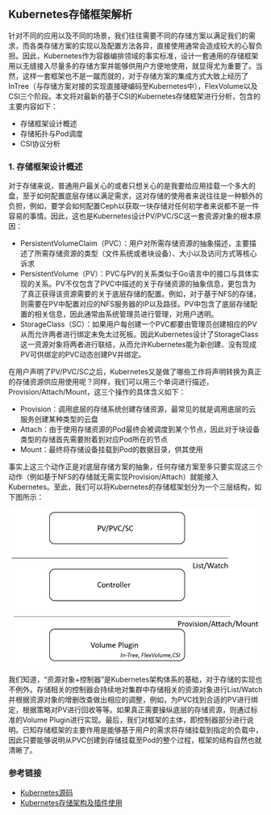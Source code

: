 ## Kubernetes存储框架解析

针对不同的应用以及不同的场景，我们往往需要不同的存储方案以满足我们的需求，而各类存储方案的实现以及配置方法各异，直接使用通常会造成较大的心智负担。因此，Kubernetes作为容器编排领域的事实标准，设计一套通用的存储框架用以无缝接入尽量多的存储方案并能够供用户方便地使用，就显得尤为重要了。当然，这样一套框架也不是一蹴而就的，对于存储方案的集成方式大致上经历了InTree（与存储方案对接的实现直接硬编码至Kubernetes中），FlexVolume以及CSI三个阶段。本文将对最新的基于CSI的Kubernetes存储框架进行分析，包含的主要内容如下：

* 存储框架设计概述
* 存储拓扑与Pod调度
* CSI协议分析

### 1. 存储框架设计概述

对于存储来说，普通用户最关心的或者只想关心的是我要给应用挂载一个多大的盘，至于如何配置底层存储以满足需求，这对存储的使用者来说往往是一种额外的负担，例如，要学会如何配置Ceph以获取一块存储对任何初学者来说都不是一件容易的事情。因此，这也是Kubernetes设计PV/PVC/SC这一套资源对象的根本原因：

* PersistentVolumeClaim（PVC）：用户对所需存储资源的抽象描述，主要描述了所需存储资源的类型（文件系统或者块设备）、大小以及访问方式等核心诉求
* PersistentVolume（PV）：PVC与PV的关系类似于Go语言中的接口与具体实现的关系。PV不仅包含了PVC中描述的关于存储资源的抽象信息，更包含为了真正获得该资源需要的关于底层存储的配置。例如，对于基于NFS的存储，则需要在PV中配置对应的NFS服务器的IP以及路径。PV中包含了底层存储配置的相关信息，因此通常由系统管理员进行管理，对用户透明。
* StorageClass（SC）：如果用户每创建一个PVC都要由管理员创建相应的PV从而允许两者进行绑定未免太过死板。因此Kubernetes设计了StorageClass这一资源对象将两者进行联结，从而允许Kubernetes能为新创建、没有现成PV可供绑定的PVC动态创建PV并绑定。

在用户声明了PV/PVC/SC之后，Kubernetes又是做了哪些工作将声明转换为真正的存储资源供应用使用呢？同样，我们可以用三个单词进行描述，Provision/Attach/Mount，这三个操作的具体含义如下：

* Provision：调用底层的存储系统创建存储资源，最常见的就是调用底层的云服务创建某种类型的云盘
* Attach：由于使用存储资源的Pod最终会被调度到某个节点，因此对于块设备类型的存储首先需要附着到对应Pod所在的节点
* Mount：最终将存储设备挂载到Pod的数据目录，供其使用

事实上这三个动作正是对底层存储方案的抽象，任何存储方案至多只要实现这三个动作（例如基于NFS的存储就无需实现Provision/Attach）就能接入Kubernetes。至此，我们可以将Kubernetes的存储框架划分为一个三层结构，如下图所示：

![framework](./pic/storage/framework.png)

我们知道，“资源对象+控制器”是Kubernetes架构体系的基础，对于存储的实现也不例外。存储相关的控制器会持续地对集群中存储相关的资源对象进行List/Watch并根据资源对象的增删改查做出相应的调整，例如，为PVC找到合适的PV进行绑定，根据策略对PV进行回收等等。如果真正需要操纵底层的存储资源，则通过标准的Volume Plugin进行实现。最后，我们对框架的主体，即控制器部分进行说明。已知存储框架的主要作用是能够基于用户的需求将存储挂载到指定的负载中，因此只要能够说明从PVC创建到存储挂载至Pod的整个过程，框架的结构自然也就清晰了。







### 参考链接

* [Kubernetes源码](https://github.com/kubernetes/kubernetes)
* [Kubernetes存储架构及插件使用](https://developer.aliyun.com/article/743613)

